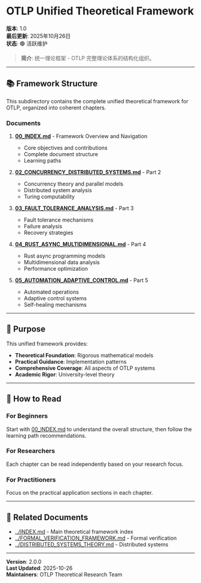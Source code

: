 # OTLP Unified Theoretical Framework

**版本**: 1.0  
**最后更新**: 2025年10月26日  
**状态**: 🟢 活跃维护

> **简介**: 统一理论框架 - OTLP 完整理论体系的结构化组织。

---

## 📚 Framework Structure

This subdirectory contains the complete unified theoretical framework for OTLP, organized into coherent chapters.

### Documents

1. **[00_INDEX.md](00_INDEX.md)** - Framework Overview and Navigation
   - Core objectives and contributions
   - Complete document structure
   - Learning paths

2. **[02_CONCURRENCY_DISTRIBUTED_SYSTEMS.md](02_CONCURRENCY_DISTRIBUTED_SYSTEMS.md)** - Part 2
   - Concurrency theory and parallel models
   - Distributed system analysis
   - Turing computability

3. **[03_FAULT_TOLERANCE_ANALYSIS.md](03_FAULT_TOLERANCE_ANALYSIS.md)** - Part 3
   - Fault tolerance mechanisms
   - Failure analysis
   - Recovery strategies

4. **[04_RUST_ASYNC_MULTIDIMENSIONAL.md](04_RUST_ASYNC_MULTIDIMENSIONAL.md)** - Part 4
   - Rust async programming models
   - Multidimensional data analysis
   - Performance optimization

5. **[05_AUTOMATION_ADAPTIVE_CONTROL.md](05_AUTOMATION_ADAPTIVE_CONTROL.md)** - Part 5
   - Automated operations
   - Adaptive control systems
   - Self-healing mechanisms

---

## 🎯 Purpose

This unified framework provides:
- **Theoretical Foundation**: Rigorous mathematical models
- **Practical Guidance**: Implementation patterns
- **Comprehensive Coverage**: All aspects of OTLP systems
- **Academic Rigor**: University-level theory

---

## 📖 How to Read

### For Beginners
Start with [00_INDEX.md](00_INDEX.md) to understand the overall structure, then follow the learning path recommendations.

### For Researchers
Each chapter can be read independently based on your research focus.

### For Practitioners
Focus on the practical application sections in each chapter.

---

## 🔗 Related Documents

- [../INDEX.md](../INDEX.md) - Main theoretical framework index
- [../FORMAL_VERIFICATION_FRAMEWORK.md](../FORMAL_VERIFICATION_FRAMEWORK.md) - Formal verification
- [../DISTRIBUTED_SYSTEMS_THEORY.md](../DISTRIBUTED_SYSTEMS_THEORY.md) - Distributed systems

---

**Version**: 2.0.0  
**Last Updated**: 2025-10-26  
**Maintainers**: OTLP Theoretical Research Team

